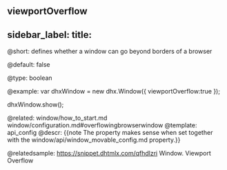 viewportOverflow
---
sidebar_label: 
title: 
---          

@short: 
defines whether a window can go beyond borders of a browser


@default:
false


@type: boolean

@example: 
var dhxWindow = new dhx.Window({
    viewportOverflow:true
});

dhxWindow.show();

@related: window/how_to_start.md
window/configuration.md#overflowingbrowserwindow
@template:	api_config
@descr: 
{{note The property makes sense when set together with the window/api/window_movable_config.md property.}}

@relatedsample: https://snippet.dhtmlx.com/qfhdlzri	Window. Viewport Overflow
